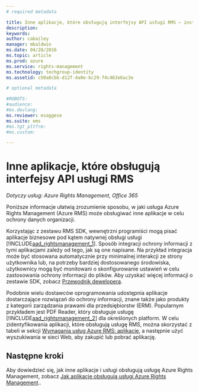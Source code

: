 ```yaml
---
# required metadata

title: Inne aplikacje, które obsługują interfejsy API usługi RMS — instalacja i konfiguracja | Azure RMS
description:
keywords:
author: cabailey
manager: mbaldwin
ms.date: 04/28/2016
ms.topic: article
ms.prod: azure
ms.service: rights-management
ms.technology: techgroup-identity
ms.assetid: c50a8cbb-d12f-4a0e-bc29-74c463e6ac3e

# optional metadata

#ROBOTS:
#audience:
#ms.devlang:
ms.reviewer: esaggese
ms.suite: ems
#ms.tgt_pltfrm:
#ms.custom:

---
```


# Inne aplikacje, które obsługują interfejsy API usługi RMS

*Dotyczy usług: Azure Rights Management, Office 365*

Poniższe informacje ułatwią zrozumienie sposobu, w jaki usługa Azure Rights Management (Azure RMS) może obsługiwać inne aplikacje w celu ochrony danych organizacji.

Korzystając z zestawu RMS SDK, wewnętrzni programiści mogą pisać aplikacje biznesowe pod kątem natywnej obsługi usługi [!INCLUDE[aad_rightsmanagement_1](../includes/aad_rightsmanagement_1_md.md)]. Sposób integracji ochrony informacji z tymi aplikacjami zależy od tego, jak są one napisane. Na przykład integracja może być stosowana automatycznie przy minimalnej interakcji ze strony użytkownika lub, na potrzeby bardziej dostosowanego środowiska, użytkownicy mogą być monitowani o skonfigurowanie ustawień w celu zastosowania ochrony informacji do plików. Aby uzyskać więcej informacji o zestawie SDK, zobacz [Przewodnik dewelopera](../develop/developers-guide.md).

Podobnie wielu dostawców oprogramowania udostępnia aplikacje dostarczające rozwiązań do ochrony informacji, znane także jako produkty z kategorii zarządzania prawami dla przedsiębiorstw (ERM). Popularnym przykładem jest PDF Reader, który obsługuje usługę [!INCLUDE[aad_rightsmanagement_2](../includes/aad_rightsmanagement_2_md.md)] dla określonych platform. W celu zidentyfikowania aplikacji, które obsługują usługę RMS, można skorzystać z tabeli w sekcji [Wymagania usług Azure RMS: aplikacje](../get-started/requirements-applications.md), a następnie użyć wyszukiwania w sieci Web, aby zakupić lub pobrać aplikację.

## Następne kroki

Aby dowiedzieć się, jak inne aplikacje i usługi obsługują usługę Azure Rights Management, zobacz [Jak aplikacje obsługują usługi Azure Rights Management](applications-support.md)..

<!--HONumber=Apr16_HO4-->


